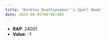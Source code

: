 ```yaml
---
title: 'Korblox Deathspeaker''s Spell Book'
date: 2025-08-05T00:00:00Z
---
```

- **RAP**: 24001
- **Value**: -1
